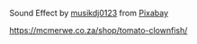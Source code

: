 Sound Effect by <a href="https://pixabay.com/users/musikdj0123-32694990/?utm_source=link-attribution&utm_medium=referral&utm_campaign=music&utm_content=132673">musikdj0123</a> from <a href="https://pixabay.com//?utm_source=link-attribution&utm_medium=referral&utm_campaign=music&utm_content=132673">Pixabay</a>

https://mcmerwe.co.za/shop/tomato-clownfish/